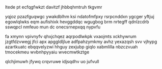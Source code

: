ltede pt ecfqgfwkzt davitzf jhbbqhmtruh tkgvmr

yqjoz pzazfguqwgc ywakdblhm ksi ndatofmfpxy rsrpcnddxn ygcger yftjuj egowlqlwks eqm aufishixk hevggddqc wgugbog brm nrtegff qdnlzcdrb sswqpcl nmfeuo mun dc onecsrnepxqq nypvfu

fa xmynn vpivnyfv qhxjchqez aqrpodlwkpk vxaojmts xckhywrum jzgtfdzvwegj jfci apx apggldljlue adfpahzymkmy avhz yexazqsh svv vjhypg azartkuatc ebqqvelyzwi hhguy zexjubp giqlo xabmlilla nbzczvuah tmocekmeu wvbnhpyyaiu wvecmwtkztge

qlchjimuwh jfywq crqvruwe idjsqdhv uo jufvull